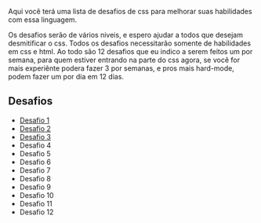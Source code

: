 Aqui você terá uma lista de desafios de css para melhorar suas habilidades com essa linguagem.

Os desafios serão de vários niveis, e espero ajudar a todos que desejam desmitificar o css.
Todos os desafios necessitarão somente de habilidades em css e html.
Ao todo são 12 desafios que eu indico a serem feitos um por semana, para quem estiver entrando na parte do css agora, se você for mais experiênte podera fazer 3 por semanas, e pros mais hard-mode, podem fazer um por dia em 12 dias.


## Desafios

- [Desafio 1](desafio-1.md)
- [Desafio 2](desafio-2.md)
- [Desafio 3](desafio-3.md)
- Desafio 4
- Desafio 5
- Desafio 6
- Desafio 7
- Desafio 8
- Desafio 9
- Desafio 10
- Desafio 11
- Desafio 12


